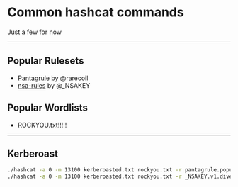 # Common hashcat commands

Just a few for now
___
## Popular Rulesets
   * [Pantagrule](https://github.com/rarecoil/pantagrule) by @rarecoil
   * [nsa-rules](https://github.com/NSAKEY/nsa-rules) by @_NSAKEY


## Popular Wordlists
   * ROCKYOU.txt!!!!!
___

## Kerberoast
```bash
./hashcat -a 0 -m 13100 kerberoasted.txt rockyou.txt -r pantagrule.popular.rule -O`
./hashcat -a 0 -m 13100 kerberoasted.txt rockyou.txt -r _NSAKEY.v1.dive.rule -O`
```


